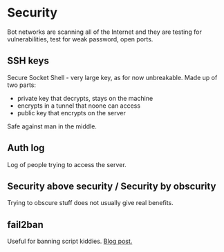 # Security

Bot networks are scanning all of the Internet and they are testing for vulnerabilities, test for weak password, open ports.

## SSH keys

Secure Socket Shell - very large key, as for now unbreakable. Made up of two parts:

- private key that decrypts, stays on the machine
- encrypts in a tunnel that noone can access
- public key that encrypts on the server

Safe against man in the middle.

## Auth log

Log of people trying to access the server.

## Security above security / Security by obscurity

Trying to obscure stuff does not usually give real benefits.

## fail2ban

Useful for banning script kiddies. [Blog post.](https://www.techrepublic.com/article/how-to-install-fail2ban-on-ubuntu-server-18-04/)
